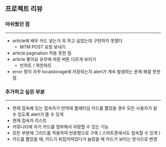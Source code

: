## 프로젝트 리뷰

###  

### 아쉬웠던 점 

---

- article에 배우 카드 넣는거 꼭 하고 싶었는데 구현하지 못했다 
  - MTM POST 요청 보내기
- article pagination 적용 못한 점 
- article 좋아요 유무에 따른 버튼 다르게 보이기
  - 빈하트 / 꽉찬하트 
- error 창이 자꾸 localstorage에 저장되는지 alert가 계속 발생하는 문제 해결 못한 점



### 추가하고 싶은 부분

------

- 현재 접속해 있는 접속자가 만약에 플래티넘 카드를 뽑았을 경우 모든 사용자가 알 수 있도록 alert가 뜰 수 있게
- 현재 접속자 리스트
- 커뮤니티에 자기 카드를 첨부해서 자랑할 수 있는 기능
- 모든 부분에 그리드를 적용하여 반응형으로 구축 ( 스마트폰에서도 접속할 수 있게 )
- 카드를 뽑았을 때, 카드가 뒤집어져있다가 눌렀을 때 카드가 보이는 방식으로 변경